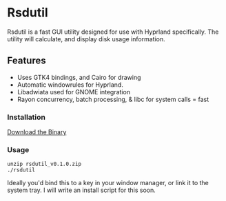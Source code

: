 # Rsdutil

Rsdutil is a fast GUI utility designed for use with Hyprland specifically. The utility will calculate, and display disk usage information.

## Features

* Uses GTK4 bindings, and Cairo for drawing
* Automatic windowrules for Hyprland.
* Libadwiata used for GNOME integration
* Rayon concurrency, batch processing, & libc for system calls = fast

### Installation

[Download the Binary](https://github.com/tom773/rsdutil/releases/download/0.1.0/rsdutil_v0.1.0.zip)

### Usage

```
unzip rsdutil_v0.1.0.zip
./rsdutil
```
Ideally you'd bind this to a key in your window manager, or link it to the system tray. I will write an install script for this soon.
